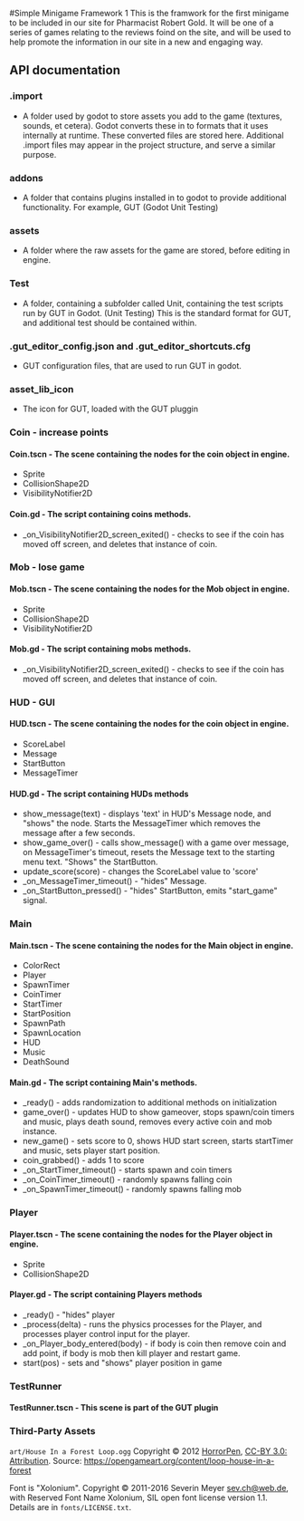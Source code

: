 #Simple Minigame Framework 1
This is the framwork for the first minigame to be included in our site for Pharmacist Robert Gold.
It will be one of a series of games relating to the reviews foind on the site, and will be used to help
promote the information in our site in a new and engaging way.

## API documentation

### .import
- A folder used by godot to store assets you add to the game (textures, sounds, et cetera).
Godot converts these in to formats that it uses internally at runtime. These converted files are stored here.
Additional .import files may appear in the project structure, and serve a similar purpose.

### addons
- A folder that contains plugins installed in to godot to provide additional functionality. For example, GUT (Godot Unit Testing)

### assets
- A folder where the raw assets for the game are stored, before editing in engine.

### Test
- A folder, containing a subfolder called Unit, containing the test scripts run by GUT in Godot. (Unit Testing)
This is the standard format for GUT, and additional test should be contained within.

### .gut_editor_config.json and .gut_editor_shortcuts.cfg
- GUT configuration files, that are used to run GUT in godot.

### asset_lib_icon
- The icon for GUT, loaded with the GUT pluggin

### Coin - increase points
#### Coin.tscn - The scene containing the nodes for the coin object in engine.
- Sprite
- CollisionShape2D
- VisibilityNotifier2D
#### Coin.gd - The script containing coins methods.
- _on_VisibilityNotifier2D_screen_exited() - checks to see if the coin has moved off screen, and deletes that instance of coin.

### Mob - lose game
#### Mob.tscn - The scene containing the nodes for the Mob object in engine.
- Sprite
- CollisionShape2D
- VisibilityNotifier2D
#### Mob.gd - The script containing mobs methods.
- _on_VisibilityNotifier2D_screen_exited() - checks to see if the coin has moved off screen, and deletes that instance of coin.

### HUD - GUI
#### HUD.tscn - The scene containing the nodes for the coin object in engine.
- ScoreLabel
- Message
- StartButton
- MessageTimer
#### HUD.gd - The script containing HUDs methods
- show_message(text) - displays 'text' in HUD's Message node, and "shows" the node. Starts the MessageTimer which removes the message after a few seconds.
- show_game_over() - calls show_message() with a game over message, on MessageTimer's timeout, resets the Message text to the starting menu text. "Shows" the StartButton.
- update_score(score) - changes the ScoreLabel value to 'score'
- _on_MessageTimer_timeout() - "hides" Message.
- _on_StartButton_pressed() - "hides" StartButton, emits "start_game" signal.

### Main
#### Main.tscn - The scene containing the nodes for the Main object in engine.
- ColorRect
- Player
- SpawnTimer
- CoinTimer
- StartTimer
- StartPosition
- SpawnPath
- SpawnLocation
- HUD
- Music
- DeathSound
#### Main.gd - The script containing Main's methods.
- _ready() - adds randomization to additional methods on initialization
- game_over() - updates HUD to show gameover, stops spawn/coin timers and music, plays death sound, removes every active coin and mob instance.
- new_game() - sets score to 0, shows HUD start screen, starts startTimer and music, sets player start position.
- coin_grabbed() - adds 1 to score
- _on_StartTimer_timeout() - starts spawn and coin timers
- _on_CoinTimer_timeout() - randomly spawns falling coin
- _on_SpawnTimer_timeout() - randomly spawns falling mob

### Player
#### Player.tscn - The scene containing the nodes for the Player object in engine.
- Sprite
- CollisionShape2D
#### Player.gd - The script containing Players methods
- _ready() - "hides" player
- _process(delta) - runs the physics processes for the Player, and processes player control input for the player.
- _on_Player_body_entered(body) - if body is coin then remove coin and add point, if body is mob then kill player and restart game.
- start(pos) - sets and "shows" player position in game

### TestRunner
#### TestRunner.tscn - This scene is part of the GUT plugin

### Third-Party Assets

`art/House In a Forest Loop.ogg` Copyright &copy; 2012
[HorrorPen](https://opengameart.org/users/horrorpen), [CC-BY 3.0:
Attribution](http://creativecommons.org/licenses/by/3.0/). Source:
https://opengameart.org/content/loop-house-in-a-forest

Font is "Xolonium". Copyright &copy; 2011-2016 Severin Meyer
<sev.ch@web.de>, with Reserved Font Name Xolonium, SIL open font license
version 1.1. Details are in `fonts/LICENSE.txt`.
